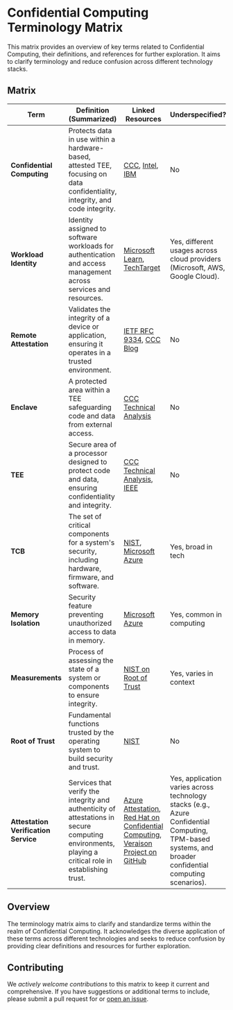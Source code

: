 # Confidential Computing Terminology Matrix

This matrix provides an overview of key terms related to Confidential Computing, their definitions, and references for further exploration. It aims to clarify terminology and reduce confusion across different technology stacks.

## Matrix

| Term                             | Definition (Summarized)                                                                                                                    | Linked Resources                                                                                                             | Underspecified?                                                                                                                  |
|----------------------------------|---------------------------------------------------------------------------------------------------------------------------------------------|------------------------------------------------------------------------------------------------------------------------------|---------------------------------------------------------------------------------------------------------------------------------|
| **Confidential Computing**       | Protects data in use within a hardware-based, attested TEE, focusing on data confidentiality, integrity, and code integrity.                | [CCC](https://confidentialcomputing.io), [Intel](https://www.intel.com/content/www/us/en/develop/topics/confidential-computing.html), [IBM](https://www.ibm.com/topics/confidential-computing) | No                                                                                                                              |
| **Workload Identity**            | Identity assigned to software workloads for authentication and access management across services and resources.                             | [Microsoft Learn](https://learn.microsoft.com/en-us/entra/workload-id/workload-identities-overview), [TechTarget](https://www.techtarget.com)                                           | Yes, different usages across cloud providers (Microsoft, AWS, Google Cloud).                                                     |
| **Remote Attestation**           | Validates the integrity of a device or application, ensuring it operates in a trusted environment.                                         | [IETF RFC 9334](https://datatracker.ietf.org/doc/html/rfc9334), [CCC Blog](https://confidentialcomputing.io/2023/04/06/why-is-attestation-required-for-confidential-computing/)         | No                                                                                                                              |
| **Enclave**                      | A protected area within a TEE safeguarding code and data from external access.                                                             | [CCC Technical Analysis](https://confidentialcomputing.io/wp-content/uploads/sites/10/2023/03/CCC-A-Technical-Analysis-of-Confidential-Computing-v1.3_unlocked.pdf)                     | No                                                                                                                              |
| **TEE**                          | Secure area of a processor designed to protect code and data, ensuring confidentiality and integrity.                                       | [CCC Technical Analysis](https://confidentialcomputing.io/wp-content/uploads/sites/10/2023/03/CCC-A-Technical-Analysis-of-Confidential-Computing-v1.3_unlocked.pdf), [IEEE](https://ieeexplore.ieee.org/document/7345265) | No |
| **TCB**                          | The set of critical components for a system's security, including hardware, firmware, and software.                                        | [NIST](https://csrc.nist.gov/glossary/term/trusted_computing_base), [Microsoft Azure](https://learn.microsoft.com/en-us/azure/confidential-computing/trusted-compute-base)             | Yes, broad in tech                                                                                                               |
| **Memory Isolation**             | Security feature preventing unauthorized access to data in memory.                                                                         | [Microsoft Azure](https://learn.microsoft.com/en-us/azure/confidential-computing/choose-confidential-containers-offerings)                                                           | Yes, common in computing                                                                                                         |
| **Measurements**                 | Process of assessing the state of a system or components to ensure integrity.                                                              | [NIST on Root of Trust](https://csrc.nist.gov/glossary/term/roots_of_trust)                                                    | Yes, varies in context                                                                                                           |
| **Root of Trust**                | Fundamental functions trusted by the operating system to build security and trust.                                                         | [NIST](https://csrc.nist.gov/glossary/term/roots_of_trust)                                                                     | No                                                                                                                               |
| **Attestation Verification Service** | Services that verify the integrity and authenticity of attestations in secure computing environments, playing a critical role in establishing trust. | [Azure Attestation](https://learn.microsoft.com/en-us/azure/attestation/overview), [Red Hat on Confidential Computing](https://www.redhat.com), [Veraison Project on GitHub](https://github.com/veraison) | Yes, application varies across technology stacks (e.g., Azure Confidential Computing, TPM-based systems, and broader confidential computing scenarios). |

## Overview

The terminology matrix aims to clarify and standardize terms within the realm of Confidential Computing. It acknowledges the diverse application of these terms across different technologies and seeks to reduce confusion by providing clear definitions and resources for further exploration.

## Contributing

We *actively welcome contributions* to this matrix to keep it current and comprehensive. If you have suggestions or additional terms to include, please submit a pull request for or [open an issue](https://github.com/confidential-computing/glossary/issues).
